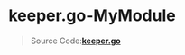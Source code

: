 # keeper.go-MyModule
> Source Code:[**keeper.go**](https://github.com/MrXJC/CosmosSDK-in-Action/blob/master/Example/mymodule/x/mymodule/keeper.go)
